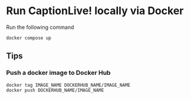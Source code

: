 # Run CaptionLive! locally via Docker
Run the following command
```
docker compose up
```

## Tips
### Push a docker image to Docker Hub
```
docker tag IMAGE_NAME DOCKERHUB_NAME/IMAGE_NAME
docker push DOCKERHUB_NAME/IMAGE_NAME
```